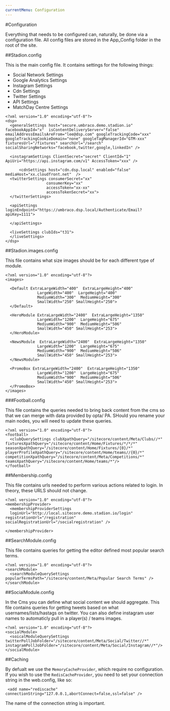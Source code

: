 ```yaml
---
currentMenu: Configuration
---
```


#Configuration

Everything that needs to be configured can, naturally, be done via a configuration file. All config files are stored in the App_Config folder in the root of the site.

##Stadion.config


This is the main config file. It contains settings for the following things:

* Social Network Settings
* Google Analytics Settings
* Instagram Settings
* Cdn Settings
* Twitter Settings
* API Settings
* MatchDay Centre Settings

```
<?xml version="1.0" encoding="utf-8"?>
<dsp>
  <generalSettings host="secure.umbraco.demo.stadion.io" facebookAppId="x"  isContentDeliveryServer="false"  emailAddressEmailsAreFrom="lee@dsp.com" googleTrackingCode="xxx" googleTrackingCookieDomain="none" googleTagManagerId="GTM-xxx" fixturesUrl="/fixtures" searchUrl="/search" socialSharingNetworks="facebook,twitter,google,linkedIn" />

  <instagramSettings ClientSecret="secret" ClientId="1" ApiUri="https://api.instagram.com/v1" AccessToken="xxx" />
  
      <cdnSettings host="cdn.dsp.local" enabled="false" mediaHost="xx.cloudfront.net"  />
  <twitterSettings consumerSecret="xx"
                  consumerKey="xx"
                  accessToken="xx-xx"
                  accessTokenSecret="xx">
  </twitterSettings>

  <apiSettings loginEndpoint="https://umbraco.dsp.local/Authenticate/Email?apiKey=1111">
    
  </apiSettings>

  <liveSettings clubIds="t31">
  </liveSettings>
</dsp>
```

##Stadion.images.config

This file contains what size images should be for each different type of module.

```
<?xml version="1.0" encoding="utf-8"?>
<images>

  <Default ExtraLargeWidth="400"  ExtraLargeHeight="400"
              LargeWidth="400"  LargeHeight="400"
              MediumWidth="300"  MediumHeight="300"
              SmallWidth="250" SmallHeight="250">
  </Default>

  <HeroModule ExtraLargeWidth="2400"  ExtraLargeHeight="1350"
              LargeWidth="1200"  LargeHeight="675"
              MediumWidth="900"  MediumHeight="506"
              SmallWidth="450" SmallHeight="253">
  </HeroModule>

  <NewsModule  ExtraLargeWidth="2400"  ExtraLargeHeight="1350"
              LargeWidth="1200"  LargeHeight="675"
              MediumWidth="900"  MediumHeight="506"
              SmallWidth="450" SmallHeight="253">
  </NewsModule>

  <PromoBox ExtraLargeWidth="2400"  ExtraLargeHeight="1350"
              LargeWidth="1200"  LargeHeight="675"
              MediumWidth="900"  MediumHeight="506"
              SmallWidth="450" SmallHeight="253">
  </PromoBox>
</images>
```

###Football.config

This file contains the queries needed to bring back content from the cms so that we can merge with data provided by opta/ PA. SHould you rename your main nodes, you will need to update these queries.

```
<?xml version="1.0" encoding="utf-8"?>
<football>
  <clubQuerySettings clubXpathQuery="/sitecore/content/Meta/Clubs//*" fixturesXpathQuery="/sitecore/content/Home/Fixtures/*/*/*" seasonXpathQuery="/sitecore/content/Home/Fixtures/{0}/*" playerProfileXpathQuery="/sitecore/content/Home/teams//{0}/*" competitionXpathQuery="/sitecore/content/Meta/Competitions/*" teamsXpathQuery="/sitecore/content/Home/teams/*"/>
</football>
```

##Membership.config

This file contains urls needed to perform various actions related to login. In theory, these URLS should not change.

```
<?xml version="1.0" encoding="utf-8"?>
<membershipProvider>
  <membershipProviderSettings
  loginUrl="http://local.sitecore.demo.stadion.io/login"  registrationUrl="/registration" socialRegistrationUrl="/socialregistration" />

</membershipProvider>
```

##SearchModule.config

This file contains queries for getting the editor defined most popular search terms.

```
<?xml version="1.0" encoding="utf-8"?>
<searchModule>
  <searchModuleQuerySettings popularTermsPath="/sitecore/content/Meta/Popular Search Terms" />
</searchModule>
```

##SocialModule.config

In the Cms you can define what social content we should aggregate. 
This file contains queries for getting tweets based on what usernames/lists/hastags on twitter. 
You can also define instagram user names to automaticly pull in a player(s) / teams images.

```
<?xml version="1.0" encoding="utf-8"?>
<socialModule>
  <soicalModuleQuerySettings twitterPollJobFolder="/sitecore/content/Meta/Social/Twitter//*" instagramPollJobFolder="/sitecore/content/Meta/Social/Instagram//*"/>
</socialModule>
```

##Caching

By defualt we use the ``` MemoryCacheProvider ```, which require no configuration. If you wish to use the ``` RedisCacheProvider ```, you need to set your connection string in the web.config, like so:

```
 <add name="rediscache" connectionString="127.0.0.1,abortConnect=false,ssl=false" />
```
 
The name of the connection string is important.